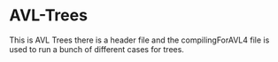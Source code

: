 # AVL-Trees
This is AVL Trees there is a header file and the compilingForAVL4 
file is used to run a bunch of different cases for trees.
